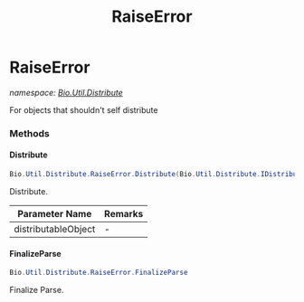 ﻿---
title: RaiseError
---

# RaiseError
_namespace: [Bio.Util.Distribute](N-Bio.Util.Distribute.html)_

For objects that shouldn't self distribute

### Methods

#### Distribute
```csharp
Bio.Util.Distribute.RaiseError.Distribute(Bio.Util.Distribute.IDistributable)
```
Distribute.

|Parameter Name|Remarks|
|--------------|-------|
|distributableObject|-|


#### FinalizeParse
```csharp
Bio.Util.Distribute.RaiseError.FinalizeParse
```
Finalize Parse.




